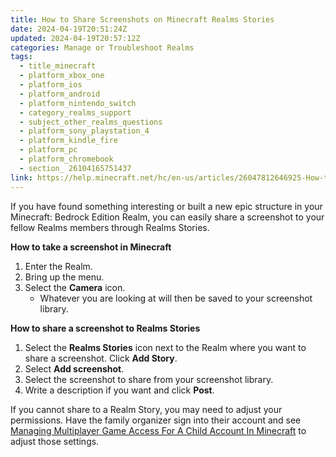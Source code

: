 ```yaml
---
title: How to Share Screenshots on Minecraft Realms Stories
date: 2024-04-19T20:51:24Z
updated: 2024-04-19T20:57:12Z
categories: Manage or Troubleshoot Realms
tags:
  - title_minecraft
  - platform_xbox_one
  - platform_ios
  - platform_android
  - platform_nintendo_switch
  - category_realms_support
  - subject_other_realms_questions
  - platform_sony_playstation_4
  - platform_kindle_fire
  - platform_pc
  - platform_chromebook
  - section_ 26104165751437
link: https://help.minecraft.net/hc/en-us/articles/26047812646925-How-to-Share-Screenshots-on-Minecraft-Realms-Stories
---
```


If you have found something interesting or built a new epic structure in your Minecraft: Bedrock Edition Realm, you can easily share a screenshot to your fellow Realms members through Realms Stories.

**How to take a screenshot in Minecraft**

1.  Enter the Realm.
2.  Bring up the menu.
3.  Select the **Camera** icon.
    - Whatever you are looking at will then be saved to your screenshot library.

**How to share a screenshot to Realms Stories**

1.  Select the **Realms Stories** icon next to the Realm where you want to share a screenshot. Click **Add Story**.
2.  Select **Add screenshot**.
3.  Select the screenshot to share from your screenshot library.
4.  Write a description if you want and click **Post**.

If you cannot share to a Realm Story, you may need to adjust your permissions. Have the family organizer sign into their account and see [Managing Multiplayer Game Access For A Child Account In Minecraft](../Account-Settings/Managing-Multiplayer-Game-Access-for-a-Child-Account-in-Minecraft.md) to adjust those settings.
